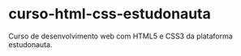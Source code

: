 # curso-html-css-estudonauta
Curso de desenvolvimento web com HTML5 e CSS3 da plataforma estudonauta. 
